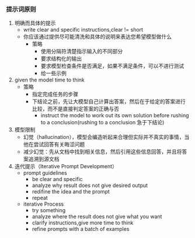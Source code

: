 ### 提示词原则
1. 明确而具体的提示
   * write clear and specific instructions,clear != short
   * 你应该通过提供尽可能清洗和具体的说明来表达您希望模型做什么
     * 策略
       * 使用分隔符清楚指示输入的不同部分
       * 要求结构化的输出
       * 要求模型检查条件是否满足，如果不满足条件，可以不进行测试
       * 给一些示例
2. given the model time to think
    * 策略
      * 指定完成任务的步骤
      * 下结论之前，先让大模型自己计算出答案，然后在于给定的答案进行比较，而不是直接判定答案的正确与否
        * instruct the model to work out its own solution before rushing to a conclusion(rushing to a conclusion 急于下结论)
3. 模型限制
   * 幻觉（hallucination），模型会编造听起来合理但实际并不真实的事情，当他在尝试回答有关晦涩问题
   * 减少幻觉：先从文档中找到相关信息，然后引用这些信息回答，并且将答案追溯到源文档
4. 迭代提示（Iterative Prompt Development）
   * prompt guidelines
     * be clear and specific
     * analyze why result does not give desired output
     * redifine the idea and the prompt
     * repeat
   * iterative Process
     * try something
     * analyze where the result does not give what you want
     * clarify instructions,give more time to think
     * refine prompts with a batch of examples